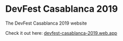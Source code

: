 # DevFest Casablanca 2019

The DevFest Casablanca 2019 website

Check it out here: [devfest-casablanca-2019.web.app](https://devfest-casablanca-2019.web.app/)

